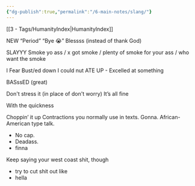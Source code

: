 ```yaml
---
{"dg-publish":true,"permalink":"/6-main-notes/slang/"}
---
```


[[3 - Tags/HumanityIndex\|HumanityIndex]]

NEW 
“Period” 
“Bye 😭”
Blessss (instead of thank God)

SLAYYY
Smoke yo ass / x got smoke /  plenty of smoke for your ass / who want the smoke

I Fear
Bust/ed down
I could nut
ATE UP - Excelled at something

BASssED (great)

Don't stress it (in place of don't worry)
It’s all fine

With the quickness

Choppin’ it up 
Contractions you normally use in texts. Gonna. 
African-American type talk. 
- No cap. 
- Deadass. 
- finna

Keep saying your west coast shit, though 
- try to cut shit out like 
- hella




